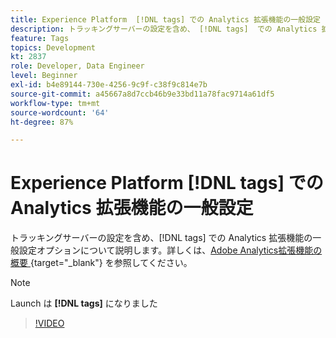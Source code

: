 ```yaml
---
title: Experience Platform  [!DNL tags] での Analytics 拡張機能の一般設定
description: トラッキングサーバーの設定を含め、 [!DNL tags]  での Analytics 拡張機能の一般設定オプションについて説明します。
feature: Tags
topics: Development
kt: 2837
role: Developer, Data Engineer
level: Beginner
exl-id: b4e89144-730e-4256-9c9f-c38f9c814e7b
source-git-commit: a45667a8d7ccb46b9e33bd11a78fac9714a61df5
workflow-type: tm+mt
source-wordcount: '64'
ht-degree: 87%

---
```


# Experience Platform [!DNL tags] での Analytics 拡張機能の一般設定

トラッキングサーバーの設定を含め、[!DNL tags] での Analytics 拡張機能の一般設定オプションについて説明します。詳しくは、[Adobe Analytics拡張機能の概要 &#x200B;](https://experienceleague.adobe.com/docs/experience-platform/tags/extensions/client/analytics/overview.html?lang=ja){target="_blank"} を参照してください。

>[!NOTE]
>
> Launch は **[!DNL tags]** になりました

>[!VIDEO](https://video.tv.adobe.com/v/27093/?quality=12&learn=on)
